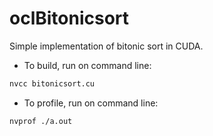 # oclBitonicsort
Simple implementation of bitonic sort in CUDA.
- To build, run on command line:
```sh
nvcc bitonicsort.cu
```
- To profile, run on command line:
```sh
nvprof ./a.out
```